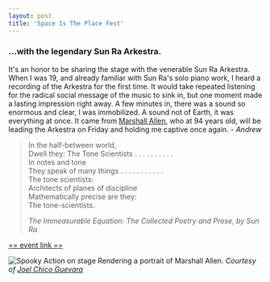 ```yaml
---
layout: post
title: 'Space Is The Place Fest'
---
```


### ...with the legendary Sun Ra Arkestra.

It's an honor to be sharing the stage with the venerable Sun Ra Arkestra. When I was 19, and already familiar with Sun Ra's solo piano work, I heard a recording of the Arkestra for the first time. It would take repeated listening for the radical social message of the music to sink in, but one moment made a lasting impression right away. A few minutes in, there was a sound so enormous and clear, I was immobilized. A sound not of Earth, it was everything at once. It came from [Marshall Allen](https://www.youtube.com/watch?v=2IGKBgV9ReI), who at 94 years old, will be leading the Arkestra on Friday and holding me captive once again. _- Andrew_

> In the half-between world,  
> Dwell they: The Tone Scientists . . . . . . . . . .  
> In notes and tone  
> They speak of many things . . . . . . . . . . .  
> The tone scientists:  
> Architects of planes of discipline  
> Mathematically precise are they:  
>  The tone-scientists.
>
> _The Immeasurable Equation: The Collected Poetry and Prose, by Sun Ra_

[== event link ==](https://www.facebook.com/events/342004379865176/)

![Spooky Action on stage](https://aolmstead.github.io/spooky-action-blog/public/blog/space-is-the-place-2019.jpg)
Rendering a portrait of Marshall Allen. _Courtesy of [Joel Chico Guevara](https://www.facebook.com/joelchico47/posts/10218999150708570)_
